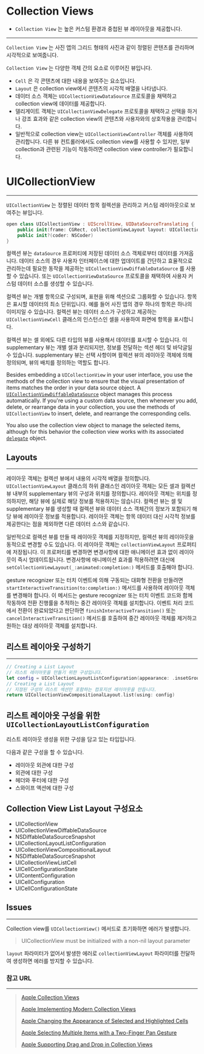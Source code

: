 # Collection Views

- `Collection View` 는 높은 커스텀 환경과 중첩된 뷰 레이아웃을 제공합니다.

---

`Collection View` 는 사진 앱의 그리드 형태의 사진과 같이 정렬된 콘텐츠를 관리하며 시각적으로 보여줍니다.

`Collection View` 는 다양한 객체 간의 요소로 이루어진 뷰입니다.

-   `Cell` 은 각 콘텐츠에 대한 내용을 보여주는 요소입니다.
-   `Layout` 은 collection view에서 콘텐츠의 시각적 배열을 나타냅니다.
-   데이터 소스 객체는 `UICollectionViewDataSource` 프로토콜을 채택하고 collection view에 데이터를 제공합니다.
-   델리게이트 객체는 `UICollectionViewDelegate` 프로토콜을 채택하고 선택을 하거나 강조 효과와 같은 collection view의 콘텐츠와 사용자와의 상호작용을 관리합니다.
-   일반적으로 collection view는 `UICollectionViewController` 객체를 사용하여 관리합니다. 다른 뷰 컨트롤러에서도 collection view를 사용할 수 있지만, 일부 collection과 관련된 기능이 작동하려면 collection view controller가 필요합니다.

# UICollectionView

---

`UICollectionView` 는 정렬된 데이터 항목 컬렉션을 관리하고 커스텀 레이아웃으로 보여주는 뷰입니다.

```swift
open class UICollectionView : UIScrollView, UIDataSourceTranslating {
  	public init(frame: CGRect, collectionViewLayout layout: UICollectionViewLayout)
  	public init?(coder: NSCoder)
}
```

컬렉션 뷰는 `dataSource` 프로퍼티에 저장된 데이터 소스 객체로부터 데이터를 가져옵니다. 데이터 소스의 경우 사용자 인터페이스에 대한 업데이트를 간단하고 효율적으로 관리하는데 필요한 동작을 제공하는 `UICollectionViewDiffableDataSource` 를 사용할 수 있습니다. 또는 `UICollectionViewDataSource` 프로토콜을 채택하여 사용자 커스텀 데이터 소스를 생성할 수 있습니다.

컬렉션 뷰는 개별 항목으로 구성되며, 표현을 위해 섹션으로 그룹화할 수 있습니다. 항목은 표시할 데이터의 최소 단위입니다. 예를 들어 사진 앱의 경우 하나의 항목은 하나의 이미지일 수 있습니다. 컬렉션 뷰는 데이터 소스가 구성하고 제공하는 `UICollectionViewCell` 클래스의 인스턴스인 셀을 사용하여 화면에 항목을 표시합니다.

컬렉션 뷰는 셀 외에도 다른 타입의 뷰를 사용해서 데이터를 표시할 수 있습니다. 이 supplementary 뷰는 개별 셀과 분리되지만, 정보를 전달하는 섹션 헤더 및 바닥글일 수 있습니다. supplementary 뷰는 선택 사항이며 컬렉션 뷰의 레이아웃 객체에 의해 정의되며, 뷰의 배치를 정의하는 역할도 합니다.

Besides embedding a `UICollectionView` in your user interface, you use the methods of the collection view to ensure that the visual presentation of items matches the order in your data source object. A [`UICollectionViewDiffableDataSource`](https://developer.apple.com/documentation/uikit/uicollectionviewdiffabledatasource) object manages this process automatically. If you're using a custom data source, then whenever you add, delete, or rearrange data in your collection, you use the methods of `UICollectionView` to insert, delete, and rearrange the corresponding cells. 

You also use the collection view object to manage the selected items, although for this behavior the collection view works with its associated [`delegate`](https://developer.apple.com/documentation/uikit/uicollectionview/1618033-delegate) object.

## Layouts

---

레이아웃 객체는 컬렉션 뷰에서 내용의 시각적 배열을 정의합니다. `UICollectionViewLayout` 클래스의 하위 클래스인 레이아웃 객체는 모든 셀과 컬렉션 뷰 내부의 supplementary 뷰의 구성과 위치를 정의합니다. 레이아웃 객체는 위치를 정의하지만, 해당 뷰에 실제로 해당 정보를 적용하지는 않습니다. 컬렉션 뷰는 셀 및 supplementary 뷰를 생성할 때 컬렉션 뷰와 데이터 소스 객체간의 정보가 포함되기 해당 뷰에 레이아웃 정보를 적용합니다. 레이아웃 객체는 항목 데이터 대신 시각적 정보를 제공한다는 점을 제외하면 다른 데이터 소스와 같습니다.

일반적으로 컬렉션 뷰를 만들 때 레이아웃 객체를 지정하지만, 컬렉션 뷰의 레이아웃을 동적으로 변경할 수도 있습니다. 이 레이아웃 객체는 `collectionViewLayout` 프로퍼티에 저장됩니다. 이 프로퍼티를 변경하면 변경사항에 대한 애니메이션 효과 없이 레이아웃이 즉시 업데이트됩니다. 변경사항에 애니메이션 효과를 적용하려면 대신에 `setCollectionViewLayout(_:animated:completion:)` 메서드를 호출해야 합니다.

gesture recognizer 또는 터치 이벤트에 의해 구동되는 대화형 전환을 만들려면 `startInteractiveTransition(to:completion:)` 메서드를 사용하여 레이아웃 객체를 변경해야 합니다. 이 메서드는 gesture recognizer 또는 터치 이벤트 코드와 함께 작동하여 전환 진행률을 추적하는 중간 레이아웃 객체를 설치합니다. 이벤트 처리 코드에서 전환이 완료되었다고 판단하면 `finishInteractiveTransition()` 또는 `cancelInteractiveTransition()` 메서드를 호출하여 중간 레이아웃 객체를 제거하고 원하는 대상 레이아웃 객체를 설치합니다.

## 리스트 레이아웃 구성하기

---

```swift
// Creating a List Layout
// 리스트 레이아웃을 만들기 위한 구성입니다.
let config = UICollectionLayoutListConfiguration(appearance: .insetGrouped)
// Creating a List Layout
// 지정된 구성의 리스트 섹션만 포함하는 컴포지션 레이아웃을 만듭니다.
return UICollectionViewCompositionalLayout.list(using: config)
```

## 리스트 레이아웃 구성을 위한 `UICollectionLayoutListConfiguration`

리스트 레이아웃 생성을 위한 구성을 담고 있는 타입입니다.

다음과 같은 구성을 할 수 있습니다.

-   레이아웃 외관에 대한 구성
-   외관에 대한 구성
-   헤더와 푸터에 대한 구성
-   스와이프 액션에 대한 구성

## Collection View List Layout 구성요소

-   UICollectionView
-   UICollectionViewDiffableDataSource
-   NSDiffableDataSourceSnapshot
-   UICollectionLayoutListConfiguration
-   UICollectionViewCompositionalLayout
-   NSDiffableDataSourceSnapshot
-   UICollectionViewListCell
-   UICellConfigurationState
-   UIContentConfiguration
-   UICellConfiguration
-   UICellConfigurationState

## Issues

---

Collection view를 `UICollectionView()` 메서드로 초기화하면 에러가 발생합니다.

>   UICollectionView must be initialized with a non-nil layout parameter

`layout` 파라미터가 없어서 발생한 에러로 `collectionViewLayout` 파라미터를 전달하여 생성하면 에러를 방지할 수 있습니다.

### 참고 URL

---

>[Apple Collection Views](https://developer.apple.com/documentation/uikit/views_and_controls/collection_views)
>
>[Apple Implementing Modern Collection Views](https://developer.apple.com/documentation/uikit/views_and_controls/collection_views/implementing_modern_collection_views)
>
>[Apple Changing the Appearance of Selected and Highlighted Cells](https://developer.apple.com/documentation/uikit/uicollectionviewdelegate/changing_the_appearance_of_selected_and_highlighted_cells)
>
>[Apple Selecting Multiple Items with a Two-Finger Pan Gesture](https://developer.apple.com/documentation/uikit/uitableviewdelegate/selecting_multiple_items_with_a_two-finger_pan_gesture)
>
>[Apple Supporting Drag and Drop in Collection Views](https://developer.apple.com/documentation/uikit/views_and_controls/collection_views/supporting_drag_and_drop_in_collection_views)
>
>